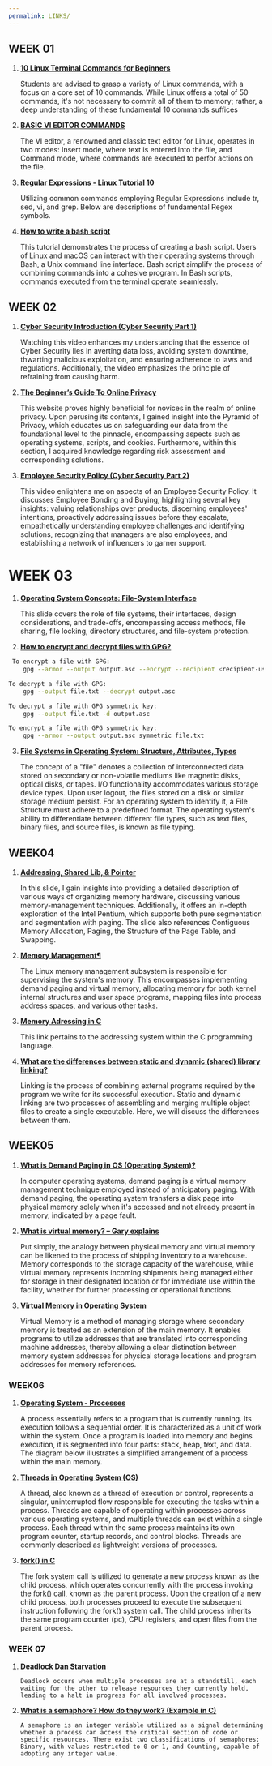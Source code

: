 ```yaml
---
permalink: LINKS/
---
```


## WEEK 01

1. **[10 Linux Terminal Commands for Beginners](https://www.youtube.com/watch?v=CpTfQ-q6MPU)**

	Students are advised to grasp a variety of Linux commands, with a focus on a core set of 10 commands. While Linux offers a total of 50 commands, it's not necessary to commit all of them to memory; rather, a deep understanding of these fundamental 10 commands suffices

2. **[BASIC VI EDITOR COMMANDS](https://www.marquette.edu/mathematical-and-statistical-sciences/basic-vi-editor-commands.php)**

	The VI editor, a renowned and classic text editor for Linux, operates in two modes: Insert mode, where text is entered into the file, and Command mode, where commands are executed to perfor actions on the file.

3. **[Regular Expressions - Linux Tutorial 10](https://www.youtube.com/watch?v=mpyCeSvGh-M)**

	Utilizing common commands employing Regular Expressions include tr, sed, vi, and grep. Below are descriptions of fundamental Regex symbols.

4. **[How to write a bash script](https://www.youtube.com/watch?v=F-gskSl4pwQ)**

	This tutorial demonstrates the process of creating a bash script. Users of Linux and macOS can interact with their operating systems through Bash, a Unix command line interface. Bash script simplify the process of combining commands into a cohesive program. In Bash scripts, commands executed from the terminal operate seamlessly.


## WEEK 02

1. **[Cyber Security Introduction (Cyber Security Part 1)](https://www.youtube.com/watch?v=rcDO8km6R6c)**

	Watching this video enhances my understanding that the essence of Cyber Security lies in averting data loss, avoiding system downtime, thwarting malicious exploitation, and ensuring adherence to laws and regulations. Additionally, the video emphasizes the principle of refraining from causing harm.

2.  **[The Beginner’s Guide To Online Privacy](https://www.freecodecamp.org/news/the-beginners-guide-to-online-privacy-7149b33c4a3e/)**

	This website proves highly beneficial for novices in the realm of online privacy. Upon perusing its contents, I gained insight into the Pyramid of Privacy, which educates us on safeguarding our data from the foundational level to the pinnacle, encompassing aspects such as operating systems, scripts, and cookies. Furthermore, within this section, I acquired knowledge regarding risk assessment and corresponding solutions.

3. **[Employee Security Policy (Cyber Security Part 2)](https://www.youtube.com/watch?v=CivG_2UqKMg)**

	This video enlightens me on aspects of an Employee Security Policy. It discusses Employee Bonding and Buying, highlighting several key insights: valuing relationships over products, discerning employees' intentions, proactively addressing issues before they escalate, empathetically understanding employee challenges and identifying solutions, recognizing that managers are also employees, and establishing a network of influencers to garner support.

# WEEK 03

1.  **[Operating System Concepts: File-System Interface](https://www.os-book.com/OS10/slide-dir/PPTX-dir/ch13.pptx)**


    This slide covers the role of file systems, their interfaces, design considerations, and trade-offs, encompassing access methods, file sharing, file locking, directory structures, and file-system protection.

2. **[How to encrypt and decrypt files with GPG?](https://www.thesecuritybuddy.com/pgp-and-gpg/how-to-encrypt-and-decrypt-files-with-gpg/)**

```bash
 To encrypt a file with GPG:
	gpg --armor --output output.asc --encrypt --recipient <recipient-userid> <file>

To decrypt a file with GPG:
	gpg --output file.txt --decrypt output.asc

To decrypt a file with GPG symmetric key:
	gpg --output file.txt -d output.asc

To encrypt a file with GPG symmetric key:
	gpg --armor --output output.asc symmetric file.txt
```

3. **[File Systems in Operating System: Structure, Attributes, Types](https://www.guru99.com/file-systems-operating-system.html)**

	The concept of a "file" denotes a collection of interconnected data stored on secondary or non-volatile mediums like magnetic disks, optical disks, or tapes. I/O functionality accommodates various storage device types. Upon user logout, the files stored on a disk or similar storage medium persist. For an operating system to identify it, a File Structure must adhere to a predefined format. The operating system's ability to differentiate between different file types, such as text files, binary files, and source files, is known as file typing.

## WEEK04

1. **[Addressing, Shared Lib, & Pointer](https://docos.vlsm.org/Slides/os04.pdf)**

	In this slide, I gain insights into providing a detailed description of various ways of organizing memory hardware, discussing various memory-management techniques. Additionally, it offers an in-depth exploration of the Intel Pentium, which supports both pure segmentation and segmentation with paging. The slide also references Contiguous Memory Allocation, Paging, the Structure of the Page Table, and Swapping.

2. **[Memory Management¶](https://docs.kernel.org/admin-guide/mm/index.html)**

	The Linux memory management subsystem is responsible for supervising the system's memory. This encompasses implementing demand paging and virtual memory, allocating memory for both kernel internal structures and user space programs, mapping files into process address spaces, and various other tasks.

3. **[Memory Adressing in C](https://www.w3schools.com/c/c_memory_address.php#:~:text=When%20a%20variable%20is%20created,stored%20in%20this%20memory%20address.)**

	This link pertains to the addressing system within the C programming language.

4.  **[What are the differences between static and dynamic (shared) library linking?](https://cs-fundamentals.com/tech-interview/c/difference-between-static-and-dynamic-linking)** 

	Linking is the process of combining external programs required by the program we write for its successful execution. Static and dynamic linking are two processes of assembling and merging multiple object files to create a single executable. Here, we will discuss the differences between them.

## WEEK05


1. **[What is Demand Paging in OS (Operating System)?](https://www.javatpoint.com/os-demand-paging)** 

	In computer operating systems, demand paging is a virtual memory management technique employed instead of anticipatory paging. With demand paging, the operating system transfers a disk page into physical memory solely when it's accessed and not already present in memory, indicated by a page fault. 



2. **[What is virtual memory? – Gary explains](https://www.youtube.com/watch?v=2quKyPnUShQ)** 

	Put simply, the analogy between physical memory and virtual memory can be likened to the process of shipping inventory to a warehouse. Memory corresponds to the storage capacity of the warehouse, while virtual memory represents incoming shipments being managed either for storage in their designated location or for immediate use within the facility, whether for further processing or operational functions.

3. **[Virtual Memory in Operating System](https://www.geeksforgeeks.org/virtual-memory-in-operating-system/)** 

	Virtual Memory is a method of managing storage where secondary memory is treated as an extension of the main memory. It enables programs to utilize addresses that are translated into corresponding machine addresses, thereby allowing a clear distinction between memory system addresses for physical storage locations and program addresses for memory references.

### WEEK06

1.  **[Operating System - Processes](https://www.tutorialspoint.com/operating_system/os_processes.htm)** 

	A process essentially refers to a program that is currently running. Its execution follows a sequential order. It is characterized as a unit of work within the system. Once a program is loaded into memory and begins execution, it is segmented into four parts: stack, heap, text, and data. The diagram below illustrates a simplified arrangement of a process within the main memory.

2. **[Threads in Operating System (OS)](https://www.javatpoint.com/threads-in-operating-system)** 

	A thread, also known as a thread of execution or control, represents a singular, uninterrupted flow responsible for executing the tasks within a process. Threads are capable of operating within processes across various operating systems, and multiple threads can exist within a single process. Each thread within the same process maintains its own program counter, startup records, and control blocks. Threads are commonly described as lightweight versions of processes.

3.  **[fork() in C](https://www.geeksforgeeks.org/fork-system-call/)** 


	The fork system call is utilized to generate a new process known as the child process, which operates concurrently with the process invoking the fork() call, known as the parent process. Upon the creation of a new child process, both processes proceed to execute the subsequent instruction following the fork() system call. The child process inherits the same program counter (pc), CPU registers, and open files from the parent process.

### WEEK 07

1.  **[Deadlock Dan Starvation](https://www.gurupendidikan.co.id/deadlock-dan-starvation/)** 

		Deadlock occurs when multiple processes are at a standstill, each waiting for the other to release resources they currently hold, leading to a halt in progress for all involved processes.

2.  **[What is a semaphore? How do they work? (Example in C)](https://www.youtube.com/watch?v=ukM_zzrIeXs)**

		A semaphore is an integer variable utilized as a signal determining whether a process can access the critical section of code or specific resources. There exist two classifications of semaphores: Binary, with values restricted to 0 or 1, and Counting, capable of adopting any integer value.

